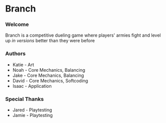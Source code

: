 # Branch

### Welcome

Branch is a competitive dueling game where players' armies fight and level up *in versions* better than they were before

### Authors

* Katie - Art
* Noah - Core Mechanics, Balancing
* Jake - Core Mechanics, Balancing
* David - Core Mechanics, Softcoding
* Isaac - Application

### Special Thanks

* Jared - Playtesting
* Jamie - Playtesting